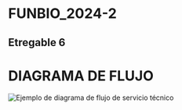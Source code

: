 # FUNBIO_2024-2 
## Etregable 6
# DIAGRAMA DE FLUJO 
![Ejemplo de diagrama de flujo de servicio técnico](https://github.com/user-attachments/assets/6a1bb1f2-6726-46af-82db-4391c17fc5a5)
